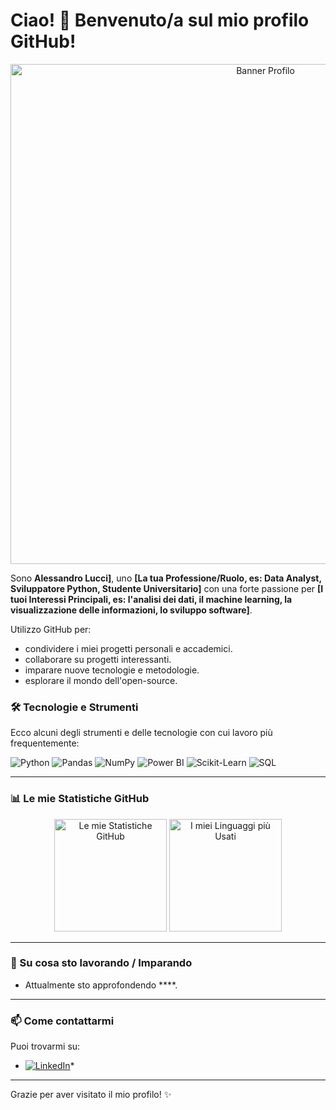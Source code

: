 # Ciao! 👋 Benvenuto/a sul mio profilo GitHub!

<p align="center">
  <img src="[LINK_A_UN_BANNER_O_IMMAGINE_OPZIONALE]" alt="Banner Profilo" width="800"/>
</p>

Sono **Alessandro Lucci]**, uno **[La tua Professione/Ruolo, es: Data Analyst, Sviluppatore Python, Studente Universitario]** con una forte passione per **[I tuoi Interessi Principali, es: l'analisi dei dati, il machine learning, la visualizzazione delle informazioni, lo sviluppo software]**.

Utilizzo GitHub per:
*    condividere i miei progetti personali e accademici.
*    collaborare su progetti interessanti.
*    imparare nuove tecnologie e metodologie.
*    esplorare il mondo dell'open-source.




### 🛠️ Tecnologie e Strumenti

Ecco alcuni degli strumenti e delle tecnologie con cui lavoro più frequentemente:

<p align="left">
  <img src="https://img.shields.io/badge/Python-3776AB?style=for-the-badge&logo=python&logoColor=white" alt="Python"/>
  <img src="https://img.shields.io/badge/Pandas-150458?style=for-the-badge&logo=pandas&logoColor=white" alt="Pandas"/>
  <img src="https://img.shields.io/badge/NumPy-013243?style=for-the-badge&logo=numpy&logoColor=white" alt="NumPy"/>
  <img src="https://img.shields.io/badge/Power%20BI-F2C811?style=for-the-badge&logo=powerbi&logoColor=black" alt="Power BI"/>
  <!-- Aggiungi altre icone qui! Esempi: -->
  <img src="https://img.shields.io/badge/scikit--learn-F7931E?style=for-the-badge&logo=scikit-learn&logoColor=white" alt="Scikit-Learn"/>
  <img src="https://img.shields.io/badge/SQL-4479A1?style=for-the-badge&logo=sql&logoColor=white" alt="SQL"/>
</p>

---

### 📊 Le mie Statistiche GitHub

<p align="center">
  <!-- Sostituisci [IL_TUO_USERNAME_GITHUB] con il tuo username reale! -->
  <img height="180em" src="https://github-readme-stats.vercel.app/api?username=AlessandroLucci&show_icons=true&theme=tokyonight&hide_border=true&count_private=true&include_all_commits=true" alt="Le mie Statistiche GitHub"/>
  <img height="180em" src="https://github-readme-stats.vercel.app/api/top-langs/?username=AlessandroLucci&layout=compact&langs_count=8&theme=tokyonight&hide_border=true" alt="I miei Linguaggi più Usati"/>
</p>

<!-- Puoi cambiare il tema (es. theme=dark, radical, merko, gruvbox, default) e altre opzioni. Vedi: https://github.com/anuraghazra/github-readme-stats -->

---

### 🌱 Su cosa sto lavorando / Imparando

*   Attualmente sto approfondendo ****.
---

### 📫 Come contattarmi

Puoi trovarmi su:

*   [![LinkedIn](https://img.shields.io/badge/LinkedIn-0A66C2?style=for-the-badge&logo=linkedin&logoColor=white)](www.linkedin.com/in/luccialessandro)*

---

Grazie per aver visitato il mio profilo! ✨
<!--
**AlessandroLucci/AlessandroLucci** is a ✨ _special_ ✨ repository because its `README.md` (this file) appears on your GitHub profile.

Here are some ideas to get you started:

- 🔭 I’m currently working on ...
- 🌱 I’m currently learning ...
- 👯 I’m looking to collaborate on ...
- 🤔 I’m looking for help with ...
- 💬 Ask me about ...
- 📫 How to reach me: ...
- 😄 Pronouns: ...
- ⚡ Fun fact: ...
-->
